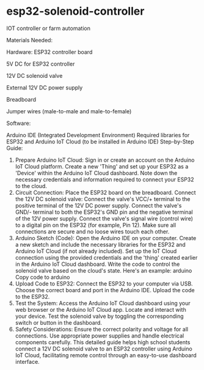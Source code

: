 # esp32-solenoid-controller
IOT controller or farm automation

Materials Needed:

Hardware:
ESP32 controller board

5V DC for ESP32 controller

12V DC solenoid valve

External 12V DC power supply

Breadboard

Jumper wires (male-to-male and male-to-female)


Software:

Arduino IDE (Integrated Development Environment)
Required libraries for ESP32 and Arduino IoT Cloud (to be installed in Arduino IDE)
Step-by-Step Guide:
1. Prepare Arduino IoT Cloud:
Sign in or create an account on the Arduino IoT Cloud platform.
Create a new 'Thing' and set up your ESP32 as a 'Device' within the Arduino IoT Cloud dashboard.
Note down the necessary credentials and information required to connect your ESP32 to the cloud.
2. Circuit Connection:
Place the ESP32 board on the breadboard.
Connect the 12V DC solenoid valve:
Connect the valve's VCC/+ terminal to the positive terminal of the 12V DC power supply.
Connect the valve's GND/- terminal to both the ESP32's GND pin and the negative terminal of the 12V power supply.
Connect the valve's signal wire (control wire) to a digital pin on the ESP32 (for example, Pin 12).
Make sure all connections are secure and no loose wires touch each other.
3. Arduino Sketch (Code):
Open the Arduino IDE on your computer.
Create a new sketch and include the necessary libraries for the ESP32 and Arduino IoT Cloud (if not already included).
Set up the IoT Cloud connection using the provided credentials and the 'thing' created earlier in the Arduino IoT Cloud dashboard.
Write the code to control the solenoid valve based on the cloud's state. Here's an example:
arduino
Copy code to arduino 
4. Upload Code to ESP32:
Connect the ESP32 to your computer via USB.
Choose the correct board and port in the Arduino IDE.
Upload the code to the ESP32.
5. Test the System:
Access the Arduino IoT Cloud dashboard using your web browser or the Arduino IoT Cloud app.
Locate and interact with your device.
Test the solenoid valve by toggling the corresponding switch or button in the dashboard.
6. Safety Considerations:
Ensure the correct polarity and voltage for all connections.
Use appropriate power supplies and handle electrical components carefully.
This detailed guide helps high school students connect a 12V DC solenoid valve to an ESP32 controller using Arduino IoT Cloud, facilitating remote control through an easy-to-use dashboard interface.
